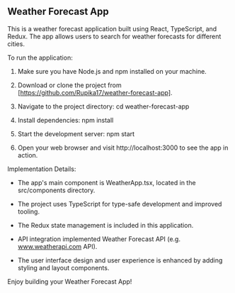 ## Weather Forecast App

This is a weather forecast application built using React, TypeScript, and Redux. The app allows users to search for weather forecasts for different cities.

To run the application:

1. Make sure you have Node.js and npm installed on your machine.

2. Download or clone the project from [https://github.com/Rupika17/weather-forecast-app].

3. Navigate to the project directory:
    cd weather-forecast-app

4. Install dependencies:
    npm install

5. Start the development server:
   npm start

6. Open your web browser and visit http://localhost:3000 to see the app in action.

Implementation Details:

- The app's main component is WeatherApp.tsx, located in the src/components directory.

- The project uses TypeScript for type-safe development and improved tooling.

- The Redux state management is included in this application. 

- API integration implemented Weather Forecast API (e.g. www.weatherapi.com API).

- The user interface design and user experience is enhanced by adding styling and layout components.

Enjoy building your Weather Forecast App!

[GitHub repository link]: [https://github.com/Rupika17/weather-forecast-app]

